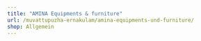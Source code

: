 ```yaml
---
title: "AMINA Equipments & furniture"
url: /muvattupuzha-ernakulam/amina-equipments-und-furniture/
shop: Allgemein
---
```

